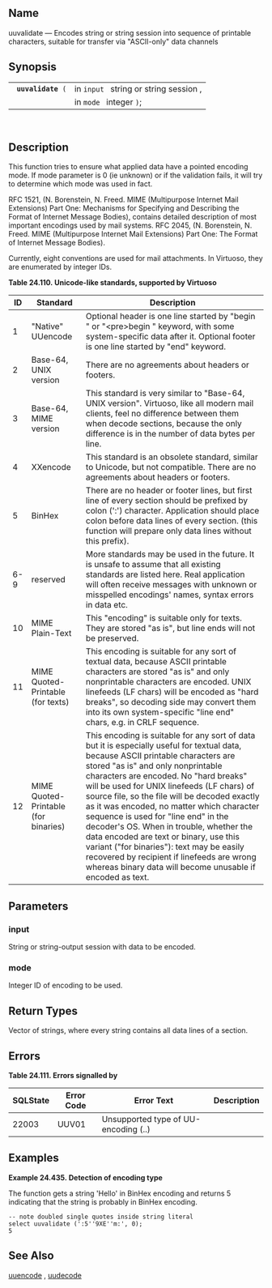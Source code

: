 <div>

<div>

</div>

<div>

## Name

uuvalidate — Encodes string or string session into sequence of printable
characters, suitable for transfer via "ASCII-only" data channels

</div>

<div>

## Synopsis

<div>

|                         |                                        |
|-------------------------|----------------------------------------|
| ` `**`uuvalidate`**` (` | in `input ` string or string session , |
|                         | in `mode ` integer `)`;                |

<div>

 

</div>

</div>

</div>

<div>

## Description

This function tries to ensure what applied data have a pointed encoding
mode. If mode parameter is 0 (ie unknown) or if the validation fails, it
will try to determine which mode was used in fact.

RFC 1521, (N. Borenstein, N. Freed. MIME (Multipurpose Internet Mail
Extensions) Part One: Mechanisms for Specifying and Describing the
Format of Internet Message Bodies), contains detailed description of
most important encodings used by mail systems. RFC 2045, (N. Borenstein,
N. Freed. MIME (Multipurpose Internet Mail Extensions) Part One: The
Format of Internet Message Bodies).

Currently, eight conventions are used for mail attachments. In Virtuoso,
they are enumerated by integer IDs.

<div>

**Table 24.110. Unicode-like standards, supported by Virtuoso**

<div>

| ID  | Standard                             | Description                                                                                                                                                                                                                                                                                                                                                                                                                                                                                                                                                                                                                                       |
|-----|--------------------------------------|---------------------------------------------------------------------------------------------------------------------------------------------------------------------------------------------------------------------------------------------------------------------------------------------------------------------------------------------------------------------------------------------------------------------------------------------------------------------------------------------------------------------------------------------------------------------------------------------------------------------------------------------------|
| 1   | "Native" UUencode                    | Optional header is one line started by "begin " or "\<pre\>begin " keyword, with some system-specific data after it. Optional footer is one line started by "end" keyword.                                                                                                                                                                                                                                                                                                                                                                                                                                                                        |
| 2   | Base-64, UNIX version                | There are no agreements about headers or footers.                                                                                                                                                                                                                                                                                                                                                                                                                                                                                                                                                                                                 |
| 3   | Base-64, MIME version                | This standard is very similar to "Base-64, UNIX version". Virtuoso, like all modern mail clients, feel no difference between them when decode sections, because the only difference is in the number of data bytes per line.                                                                                                                                                                                                                                                                                                                                                                                                                      |
| 4   | XXencode                             | This standard is an obsolete standard, similar to Unicode, but not compatible. There are no agreements about headers or footers.                                                                                                                                                                                                                                                                                                                                                                                                                                                                                                                  |
| 5   | BinHex                               | There are no header or footer lines, but first line of every section should be prefixed by colon (':') character. Application should place colon before data lines of every section. (this function will prepare only data lines without this prefix).                                                                                                                                                                                                                                                                                                                                                                                            |
| 6-9 | reserved                             | More standards may be used in the future. It is unsafe to assume that all existing standards are listed here. Real application will often receive messages with unknown or misspelled encodings' names, syntax errors in data etc.                                                                                                                                                                                                                                                                                                                                                                                                                |
| 10  | MIME Plain-Text                      | This "encoding" is suitable only for texts. They are stored "as is", but line ends will not be preserved.                                                                                                                                                                                                                                                                                                                                                                                                                                                                                                                                         |
| 11  | MIME Quoted-Printable (for texts)    | This encoding is suitable for any sort of textual data, because ASCII printable characters are stored "as is" and only nonprintable characters are encoded. UNIX linefeeds (LF chars) will be encoded as "hard breaks", so decoding side may convert them into its own system-specific "line end" chars, e.g. in CRLF sequence.                                                                                                                                                                                                                                                                                                                   |
| 12  | MIME Quoted-Printable (for binaries) | This encoding is suitable for any sort of data but it is especially useful for textual data, because ASCII printable characters are stored "as is" and only nonprintable characters are encoded. No "hard breaks" will be used for UNIX linefeeds (LF chars) of source file, so the file will be decoded exactly as it was encoded, no matter which character sequence is used for "line end" in the decoder's OS. When in trouble, whether the data encoded are text or binary, use this variant ("for binaries"): text may be easily recovered by recipient if linefeeds are wrong whereas binary data will become unusable if encoded as text. |

</div>

</div>

  

</div>

<div>

## Parameters

<div>

### input

String or string-output session with data to be encoded.

</div>

<div>

### mode

Integer ID of encoding to be used.

</div>

</div>

<div>

## Return Types

Vector of strings, where every string contains all data lines of a
section.

</div>

<div>

## Errors

<div>

**Table 24.111. Errors signalled by**

<div>

| SQLState                              | Error Code                            | Error Text                                                           | Description |
|---------------------------------------|---------------------------------------|----------------------------------------------------------------------|-------------|
| <span class="errorcode">22003 </span> | <span class="errorcode">UUV01 </span> | <span class="errortext">Unsupported type of UU-encoding (..) </span> |             |

</div>

</div>

  

</div>

<div>

## Examples

<div>

**Example 24.435. Detection of encoding type**

<div>

The function gets a string 'Hello' in BinHex encoding and returns 5
indicating that the string is probably in BinHex encoding.

``` screen
-- note doubled single quotes inside string literal
select uuvalidate (':5''9XE''m:', 0);
5
```

</div>

</div>

  

</div>

<div>

## See Also

<a href="fn_uudecode.html" class="link" title="uudecode">uuencode</a> ,
<a href="fn_uudecode.html" class="link" title="uudecode">uudecode</a>

</div>

</div>
